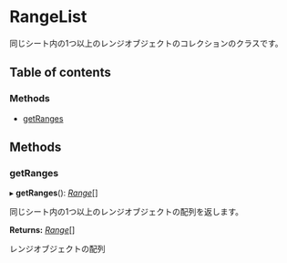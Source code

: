 # RangeList


同じシート内の1つ以上のレンジオブジェクトのコレクションのクラスです。

## Table of contents

### Methods

- [getRanges](rangelist.md#getranges)

## Methods

### getRanges

▸ **getRanges**(): [*Range*](range.md)[]

同じシート内の1つ以上のレンジオブジェクトの配列を返します。

**Returns:** [*Range*](range.md)[]

レンジオブジェクトの配列
